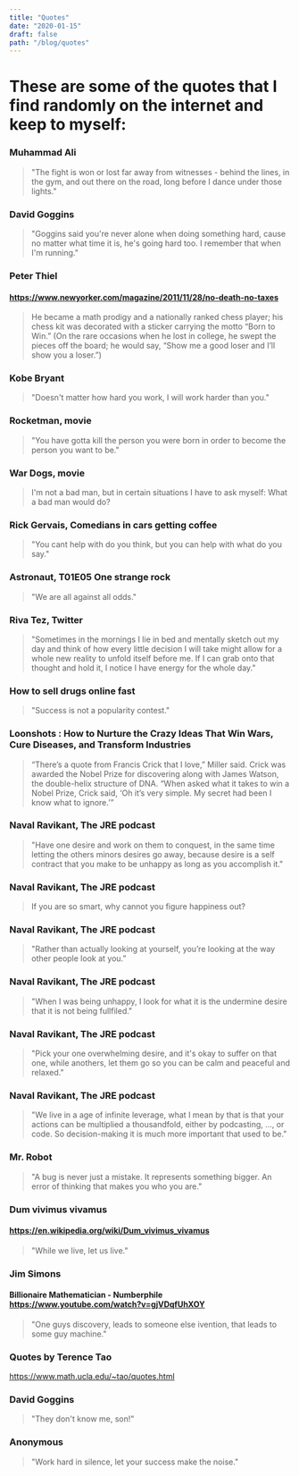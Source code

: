 ```yaml
---
title: "Quotes"
date: "2020-01-15"
draft: false
path: "/blog/quotes"
---
```


# These are some of the quotes that I find randomly on the internet and keep to myself:

### Muhammad Ali

> "The fight is won or lost far away from witnesses - behind the lines, in the gym, and out there on the road, long before I dance under those lights."

### David Goggins

> "Goggins said you're never alone when doing something hard, cause no matter what time it is, he's going hard too. I remember that when I'm running."

### Peter Thiel

#### https://www.newyorker.com/magazine/2011/11/28/no-death-no-taxes

> He became a math prodigy and a nationally ranked chess player; his chess kit was decorated with a sticker carrying the motto “Born to Win.” (On the rare occasions when he lost in college, he swept the pieces off the board; he would say, “Show me a good loser and I’ll show you a loser.”)

### Kobe Bryant

> "Doesn't matter how hard you work, I will work harder than you."

### Rocketman, movie

> "You have gotta kill the person you were born in order to become the person you want to be."

### War Dogs, movie

> I'm not a bad man, but in certain situations I have to ask myself: What a bad man would do?

### Rick Gervais, Comedians in cars getting coffee

> "You cant help with do you think, but you can help with what do you say."

### Astronaut, T01E05 One strange rock

> "We are all against all odds."

### Riva Tez, Twitter

> "Sometimes in the mornings I lie in bed and mentally sketch out my day and think of how every little decision I will take might allow for a whole new reality to unfold itself before me. If I can grab onto that thought and hold it, I notice I have energy for the whole day."

### How to sell drugs online fast

> "Success is not a popularity contest."

### Loonshots : How to Nurture the Crazy Ideas That Win Wars, Cure Diseases, and Transform Industries

> “There’s a quote from Francis Crick that I love,” Miller said. Crick was awarded the Nobel Prize for discovering along with James Watson, the double-helix structure of DNA. “When asked what it takes to win a Nobel Prize, Crick said, ‘Oh it’s very simple. My secret had been I know what to ignore.’”

### Naval Ravikant, The JRE podcast

> "Have one desire and work on them to conquest, in the same time letting the others minors desires go away, because desire is a self contract that you make to be unhappy as long as you accomplish it."

### Naval Ravikant, The JRE podcast

> If you are so smart, why cannot you figure happiness out?

### Naval Ravikant, The JRE podcast

> "Rather than actually looking at yourself, you’re looking at the way other people look at you.”

### Naval Ravikant, The JRE podcast

> "When I was being unhappy, I look for what it is the undermine desire that it is not being fullfiled."

### Naval Ravikant, The JRE podcast

> "Pick your one overwhelming desire, and it's okay to suffer on that one, while anothers, let them go so you can be calm and peaceful and relaxed."

### Naval Ravikant, The JRE podcast

> "We live in a age of infinite leverage, what I mean by that is that your actions can be multiplied a thousandfold, either by podcasting, ..., or code. So decision-making it is much more important that used to be."

### Mr. Robot

> "A bug is never just a mistake. It represents something bigger. An error of thinking that makes you who you are."

### Dum vivimus vivamus

#### https://en.wikipedia.org/wiki/Dum_vivimus_vivamus

> "While we live, let us live."

### Jim Simons

#### Billionaire Mathematician - Numberphile https://www.youtube.com/watch?v=gjVDqfUhXOY

> "One guys discovery, leads to someone else ivention, that leads to some guy machine."

### Quotes by Terence Tao

https://www.math.ucla.edu/~tao/quotes.html

### David Goggins

> "They don't know me, son!"

### Anonymous

> "Work hard in silence, let your success make the noise."
